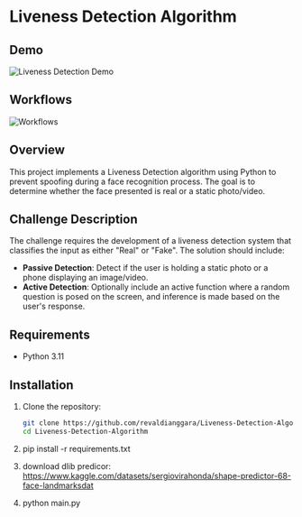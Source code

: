 # Liveness Detection Algorithm

## Demo
![Liveness Detection Demo](https://github.com/revaldianggara/Liveness-Detection-Algorithm/blob/main/demo.gif)

## Workflows
![Workflows](https://github.com/revaldianggara/Liveness-Detection-Algorithm/workflows.png)

## Overview
This project implements a Liveness Detection algorithm using Python to prevent spoofing during a face recognition process. The goal is to determine whether the face presented is real or a static photo/video.

## Challenge Description
The challenge requires the development of a liveness detection system that classifies the input as either "Real" or "Fake". The solution should include:

- **Passive Detection**: Detect if the user is holding a static photo or a phone displaying an image/video.
- **Active Detection**: Optionally include an active function where a random question is posed on the screen, and inference is made based on the user's response.

## Requirements
- Python 3.11

## Installation
1. Clone the repository:
   ```bash
   git clone https://github.com/revaldianggara/Liveness-Detection-Algorithm.git
   cd Liveness-Detection-Algorithm

2. pip install -r requirements.txt

3. download dlib predicor: https://www.kaggle.com/datasets/sergiovirahonda/shape-predictor-68-face-landmarksdat

4. python main.py
